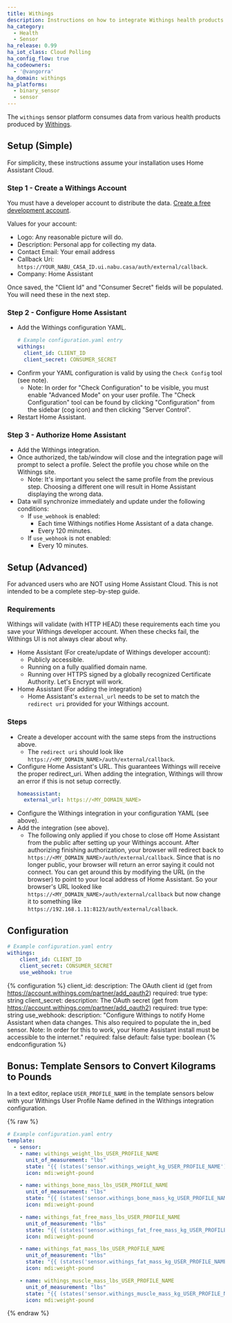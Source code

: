 ```yaml
---
title: Withings
description: Instructions on how to integrate Withings health products within Home Assistant.
ha_category:
  - Health
  - Sensor
ha_release: 0.99
ha_iot_class: Cloud Polling
ha_config_flow: true
ha_codeowners:
  - '@vangorra'
ha_domain: withings
ha_platforms:
  - binary_sensor
  - sensor
---
```


The `withings` sensor platform consumes data from various health products produced by [Withings](https://www.withings.com).

## Setup (Simple)

For simplicity, these instructions assume your installation uses Home Assistant Cloud.

### Step 1 - Create a Withings Account

You must have a developer account to distribute the data. [Create a free development account](https://account.withings.com/partner/add_oauth2).

Values for your account:

- Logo: Any reasonable picture will do.
- Description: Personal app for collecting my data.
- Contact Email: Your email address
- Callback Uri: `https://YOUR_NABU_CASA_ID.ui.nabu.casa/auth/external/callback`.
- Company: Home Assistant

Once saved, the "Client Id" and "Consumer Secret" fields will be populated. You will need these in the next step.

### Step 2 - Configure Home Assistant

- Add the Withings configuration YAML.
    ```yaml
    # Example configuration.yaml entry
    withings:
      client_id: CLIENT_ID
      client_secret: CONSUMER_SECRET
    ```
- Confirm your YAML configuration is valid by using the `Check Config` tool (see note).
    - Note: In order for "Check Configuration" to be visible, you must enable "Advanced Mode" on your user profile. The "Check Configuration" tool can be found by clicking "Configuration" from the sidebar (cog icon) and then clicking "Server Control".
- Restart Home Assistant.


### Step 3 - Authorize Home Assistant

- Add the Withings integration.
- Once authorized, the tab/window will close and the integration page will prompt to select a profile. Select the profile you chose while on the Withings site.
  - Note: It's important you select the same profile from the previous step. Choosing a different one will result in Home Assistant displaying the wrong data.
- Data will synchronize immediately and update under the following conditions:
    - If `use_webhook` is enabled:
        - Each time Withings notifies Home Assistant of a data change.
        - Every 120 minutes.
    - If `use_webhook` is not enabled:
        - Every 10 minutes.

## Setup (Advanced)

For advanced users who are NOT using Home Assistant Cloud. This is not intended to be a complete step-by-step guide.

### Requirements

Withings will validate (with HTTP HEAD) these requirements each time you save your Withings developer account. When these checks fail, the Withings UI is not always clear about why.

- Home Assistant (For create/update of Withings developer account):
    - Publicly accessible.
    - Running on a fully qualified domain name.
    - Running over HTTPS signed by a globally recognized Certificate Authority. Let's Encrypt will work.
- Home Assistant (For adding the integration)
    - Home Assistant's `external_url` needs to be set to match the `redirect uri` provided for your Withings account.

### Steps

- Create a developer account with the same steps from the instructions above.
    - The `redirect uri` should look like `https://<MY_DOMAIN_NAME>/auth/external/callback`.
- Configure Home Assistant's URL. This guarantees Withings will receive the proper redirect_uri. When adding the integration, Withings will throw an error if this is not setup correctly.
    ```yaml
    homeassistant:
      external_url: https://<MY_DOMAIN_NAME>
    ```
- Configure the Withings integration in your configuration YAML (see above).
- Add the integration (see above).
    - The following only applied if you chose to close off Home Assistant from the public after setting up your Withings account.
    After authorizing finishing authorization, your browser will redirect back to `https://<MY_DOMAIN_NAME>/auth/external/callback`. Since that is no longer public,
    your browser will return an error saying it could not connect. You can get around this by modifying the URL (in the browser) 
    to point to your local address of Home Assistant. So your browser's URL looked like `https://<MY_DOMAIN_NAME>/auth/external/callback` 
    but now change it to something like `https://192.168.1.11:8123/auth/external/callback`.

## Configuration

```yaml
# Example configuration.yaml entry
withings:
    client_id: CLIENT_ID
    client_secret: CONSUMER_SECRET
    use_webhook: true
```

{% configuration %}
client_id:
  description: The OAuth client id (get from https://account.withings.com/partner/add_oauth2)
  required: true
  type: string
client_secret:
  description: The OAuth secret (get from https://account.withings.com/partner/add_oauth2)
  required: true
  type: string
use_webhook:
  description: "Configure Withings to notify Home Assistant when data changes. This also required to populate the in_bed sensor. Note: In order for this to work, your Home Assistant install must be accessible to the internet."
  required: false
  default: false
  type: boolean
{% endconfiguration %}

## Bonus: Template Sensors to Convert Kilograms to Pounds

In a text editor, replace ```USER_PROFILE_NAME``` in the template sensors below with your Withings User Profile Name defined in the Withings integration configuration.

{% raw %}

```yaml
# Example configuration.yaml entry
template:
  - sensor:
    - name: withings_weight_lbs_USER_PROFILE_NAME
      unit_of_measurement: "lbs"
      state: "{{ (states('sensor.withings_weight_kg_USER_PROFILE_NAME') | float(0) * 2.20462262185) | round(2, default=0) }}"
      icon: mdi:weight-pound

    - name: withings_bone_mass_lbs_USER_PROFILE_NAME
      unit_of_measurement: "lbs"
      state: "{{ (states('sensor.withings_bone_mass_kg_USER_PROFILE_NAME') | float(0) * 2.20462262185) | round(2, default=0) }}"
      icon: mdi:weight-pound

    - name: withings_fat_free_mass_lbs_USER_PROFILE_NAME
      unit_of_measurement: "lbs"
      state: "{{ (states('sensor.withings_fat_free_mass_kg_USER_PROFILE_NAME') | float(0) * 2.20462262185) | round(2, default=0) }}"
      icon: mdi:weight-pound

    - name: withings_fat_mass_lbs_USER_PROFILE_NAME
      unit_of_measurement: "lbs"
      state: "{{ (states('sensor.withings_fat_mass_kg_USER_PROFILE_NAME') | float(0) * 2.20462262185) | round(2, default=0) }}"
      icon: mdi:weight-pound

    - name: withings_muscle_mass_lbs_USER_PROFILE_NAME
      unit_of_measurement: "lbs"
      state: "{{ (states('sensor.withings_muscle_mass_kg_USER_PROFILE_NAME') | float(0) * 2.20462262185) | round(2, default=0) }}"
      icon: mdi:weight-pound
```

{% endraw %}
